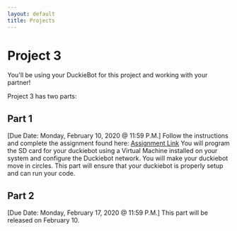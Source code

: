 ```yaml
---
layout: default
title: Projects
---
```


# Project 3

You'll be using your DuckieBot for this project and working with your partner!

Project 3 has two parts:
## Part 1
[Due Date: Monday, February 10, 2020 @ 11:59 P.M.]
Follow the instructions and complete the assignment found here: [Assignment Link](https://colab.research.google.com/drive/1znPlrqSMftHrm2k9HhnkievFaLqzFAM1)
You will program the SD card for your duckiebot using a Virtual Machine installed on your system and configure the Duckiebot network. You will make your duckiebot move in circles. This part will ensure that your duckiebot is properly setup and can run your code.

## Part 2
[Due Date: Monday, February 17, 2020 @ 11:59 P.M.]
This part will be released on February 10.
